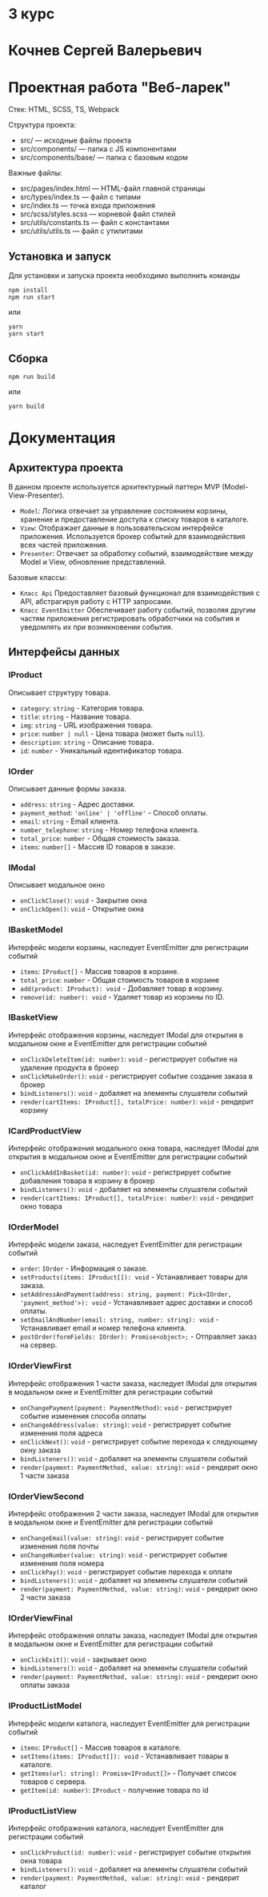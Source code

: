 # 3 курс

# Кочнев Сергей Валерьевич

# Проектная работа "Веб-ларек"

Стек: HTML, SCSS, TS, Webpack

Структура проекта:

- src/ — исходные файлы проекта
- src/components/ — папка с JS компонентами
- src/components/base/ — папка с базовым кодом

Важные файлы:

- src/pages/index.html — HTML-файл главной страницы
- src/types/index.ts — файл с типами
- src/index.ts — точка входа приложения
- src/scss/styles.scss — корневой файл стилей
- src/utils/constants.ts — файл с константами
- src/utils/utils.ts — файл с утилитами

## Установка и запуск

Для установки и запуска проекта необходимо выполнить команды

```
npm install
npm run start
```

или

```
yarn
yarn start
```

## Сборка

```
npm run build
```

или

```
yarn build
```

# Документация

## Архитектура проекта

В данном проекте используется архитектурный паттерн MVP (Model-View-Presenter).

- `Model`: Логика отвечает за управление состоянием корзины, хранение и предоставление доступа к списку товаров в каталоге.
- `View`: Отображает данные в пользовательском интерфейсе приложения. Используется брокер событий для взаимодействия всех частей приложения.
- `Presenter`: Отвечает за обработку событий, взаимодействие между Model и View, обновление представлений.

Базовые классы:

- `Класс Api` Предоставляет базовый функционал для взаимодействия с API, абстрагируя работу с HTTP запросами.
- `Класс EventEmitter` Обеспечивает работу событий, позволяя другим частям приложения регистрировать обработчики на события и уведомлять их при возникновении события.

## Интерфейсы данных

### IProduct

Описывает структуру товара.

- `category`: `string` - Категория товара.
- `title`: `string` - Название товара.
- `img`: `string` - URL изображения товара.
- `price`: `number | null` - Цена товара (может быть `null`).
- `description`: `string` - Описание товара.
- `id`: `number` - Уникальный идентификатор товара.

### IOrder

Описывает данные формы заказа.

- `address`: `string` - Адрес доставки.
- `payment_method`: `'online' | 'offline'` - Способ оплаты.
- `email`: `string` - Email клиента.
- `number_telephone`: `string` - Номер телефона клиента.
- `total_price`: `number` - Общая стоимость заказа.
- `items`: `number[]` - Массив ID товаров в заказе.

### IModal

Описывает модальное окно

- `onClickClose()`: `void` - Закрытие окна
- `onClickOpen()`: `void` - Открытие окна

### IBasketModel

Интерфейс модели корзины, наследует EventEmitter для регистрации событий

- `items`: `IProduct[]` - Массив товаров в корзине.
- `total_price`: `number` - Общая стоимость товаров в корзине
- `add(product: IProduct): void` - Добавляет товар в корзину.
- `remove(id: number): void` - Удаляет товар из корзины по ID.

### IBasketView

Интерфейс отображения корзины, наследует IModal для открытия в модальном окне и EventEmitter для регистрации событий

- `onClickDeleteItem(id: number)`: `void` - регистрирует событие на удаление продукта в брокер
- `onClickMakeOrder()`: `void` - регистрирует событие создание заказа в брокер
- `bindListeners()`: `void` - добаляет на элементы слушатели событий
- `render(cartItems: IProduct[], totalPrice: number)`: `void` - рендерит корзину

### ICardProductView

Интерфейс отображения модального окна товара, наследует IModal для открытия в модальном окне и EventEmitter для регистрации событий

- `onClickAddInBasket(id: number)`: `void` - регистрирует событие добавления товара в корзину в брокер
- `bindListeners()`: `void` - добаляет на элементы слушатели событий
- `render(cartItems: IProduct[], totalPrice: number)`: `void` - рендерит окно товара

### IOrderModel

Интерфейс модели заказа, наследует EventEmitter для регистрации событий

- `order`: `IOrder` - Информация о заказе.
- `setProducts(items: IProduct[]): void` - Устанавливает товары для заказа.
- `setAddressAndPayment(address: string, payment: Pick<IOrder, 'payment_method'>): void` - Устанавливает адрес доставки и способ оплаты.
- `setEmailAndNumber(email: string, number: string): void` - Устанавливает email и номер телефона клиента.
- `postOrder(formFields: IOrder): Promise<object>;` - Отправляет заказ на сервер.

### IOrderViewFirst

Интерфейс отображения 1 части заказа, наследует IModal для открытия в модальном окне и EventEmitter для регистрации событий

- `onChangePayment(payment: PaymentMethod)`: `void` - регистрирует событие изменения способа оплаты
- `onChangeAddress(value: string)`: `void` - регистрирует событие изменения поля адреса
- `onClickNext()`: `void` - регистрирует событие перехода к следующему окну заказа
- `bindListeners()`: `void` - добаляет на элементы слушатели событий
- `render(payment: PaymentMethod, value: string)`: `void` - рендерит окно 1 части заказа

### IOrderViewSecond

Интерфейс отображения 2 части заказа, наследует IModal для открытия в модальном окне и EventEmitter для регистрации событий

- `onChangeEmail(value: string)`: `void` - регистрирует событие изменения поля почты
- `onChangeNumber(value: string)`: `void` - регистрирует событие изменения поля номера
- `onClickPay()`: `void` - регистрирует событие перехода к оплате
- `bindListeners()`: `void` - добаляет на элементы слушатели событий
- `render(payment: PaymentMethod, value: string)`: `void` - рендерит окно 2 части заказа

### IOrderViewFinal

Интерфейс отображения оплаты заказа, наследует IModal для открытия в модальном окне и EventEmitter для регистрации событий

- `onClickExit()`: `void` - закрывает окно
- `bindListeners()`: `void` - добаляет на элементы слушатели событий
- `render(payment: PaymentMethod, value: string)`: `void` - рендерит окно оплаты заказа

### IProductListModel

Интерфейс модели каталога, наследует EventEmitter для регистрации событий

- `items`: `IProduct[]` - Массив товаров в каталоге.
- `setItems(items: IProduct[]): void` - Устанавливает товары в каталоге.
- `getItems(url: string): Promise<IProduct[]>` - Получает список товаров с сервера.
- `getItem(id: number)`: `IProduct` - получение товара по id

### IProductListView

Интерфейс отображения каталога, наследует EventEmitter для регистрации событий

- `onClickProduct(id: number)`: `void` - регистрирует событие открытия окна товара
- `bindListeners()`: `void` - добаляет на элементы слушатели событий
- `render(payment: PaymentMethod, value: string)`: `void` - рендерит каталог
